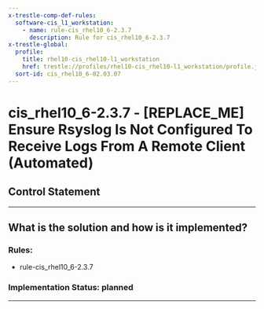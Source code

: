 ```yaml
---
x-trestle-comp-def-rules:
  software-cis_l1_workstation:
    - name: rule-cis_rhel10_6-2.3.7
      description: Rule for cis_rhel10_6-2.3.7
x-trestle-global:
  profile:
    title: rhel10-cis_rhel10-l1_workstation
    href: trestle://profiles/rhel10-cis_rhel10-l1_workstation/profile.json
  sort-id: cis_rhel10_6-02.03.07
---
```


# cis_rhel10_6-2.3.7 - \[REPLACE_ME\] Ensure Rsyslog Is Not Configured To Receive Logs From A Remote Client (Automated)

## Control Statement

______________________________________________________________________

## What is the solution and how is it implemented?

<!-- For implementation status enter one of: implemented, partial, planned, alternative, not-applicable -->

<!-- Note that the list of rules under ### Rules: is read-only and changes will not be captured after assembly to JSON -->

<!-- Add control implementation description here for control: cis_rhel10_6-2.3.7 -->

### Rules:

  - rule-cis_rhel10_6-2.3.7

### Implementation Status: planned

______________________________________________________________________
